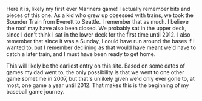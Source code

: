Here it is, likely my first ever Mariners game! I actually remember
bits and pieces of this one. As a kid who grew up obsessed with
trains, we took the Sounder Train from Everett to Seattle. I remember
that as much. I believe the roof may have also been closed. We
probably sat in the upper deck, since I don't think I sat in the lower
deck for the first time until 2012. I also remember that since it was
a Sunday, I could have run around the bases if I wanted to, but I
remember declining as that would have meant we'd have to catch a later
train, and I must have been ready to get home.

This will likely be the earliest entry on this site. Based on some
dates of games my dad went to, the only possibility is that we went to
one other game sometime in 2007, but that's unlikely given we'd only
ever gone to, at most, one game a year until 2012. That makes this is
the beginning of my baseball game journey.
